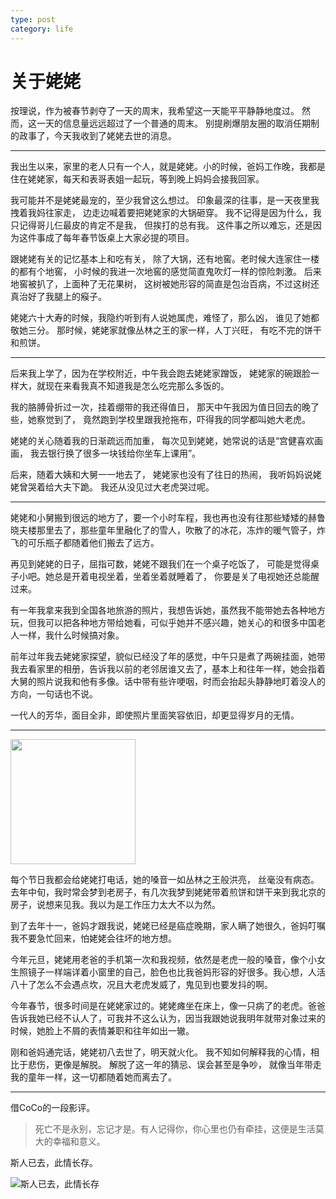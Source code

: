 ```yaml
---
type: post
category: life
---
```

# 关于姥姥

按理说，作为被春节剥夺了一天的周末，我希望这一天能平平静静地度过。
然而，这一天的信息量远远超过了一个普通的周末。
别提刷爆朋友圈的取消任期制的政事了，今天我收到了姥姥去世的消息。

---

我出生以来，家里的老人只有一个人，就是姥姥。小的时候，爸妈工作晚，我都是住在姥姥家，每天和表哥表姐一起玩，等到晚上妈妈会接我回家。

我可能并不是姥姥最宠的，至少我曾这么想过。
印象最深的往事，是一天夜里我拽着我妈往家走，
边走边喊着要把姥姥家的大锅砸穿。
我不记得是因为什么，我只记得哥儿仨最皮的肯定不是我，
但挨打的总有我。
这件事之所以难忘，还是因为这件事成了每年春节饭桌上大家必提的项目。

跟姥姥有关的记忆基本上和吃有关，
除了大锅，还有地窖。老时候大连家住一楼的都有个地窖，
小时候的我进一次地窖的感觉简直鬼吹灯一样的惊险刺激。
后来地窖被扒了，上面种了无花果树，
这树被她形容的简直是包治百病，不过这树还真治好了我腿上的瘊子。

姥姥六十大寿的时候，我隐约听到有人说她属虎，难怪了，那么凶，
谁见了她都敬她三分。
那时候，姥姥家就像丛林之王的家一样，人丁兴旺，
有吃不完的饼干和煎饼。

---

后来我上学了，因为在学校附近，中午我会跑去姥姥家蹭饭，
姥姥家的碗跟脸一样大，就现在来看我真不知道我是怎么吃完那么多饭的。

我的胳膊骨折过一次，挂着绷带的我还得值日，
那天中午我因为值日回去的晚了些，她察觉到了，
竟然跑到学校里跟我抢拖布，吓得我的同学都叫她大老虎。

姥姥的关心随着我的日渐疏远而加重，
每次见到姥姥，她常说的话是“宫健喜欢画画，
我去银行换了很多一块钱给你坐车上课用”。

后来，随着大姨和大舅一一地去了，
姥姥家也没有了往日的热闹，
我听妈妈说姥姥曾哭着给大夫下跪。
我还从没见过大老虎哭过呢。

---

姥姥和小舅搬到很远的地方了，要一个小时车程，我也再也没有往那些矮矮的赫鲁晓夫楼那里去了，那些童年里融化了的雪人，吹散了的冰花，冻炸的暖气管子，炸飞的可乐瓶子都随着他们搬去了远方。

再见到姥姥的日子，屈指可数，姥姥不跟我们在一个桌子吃饭了，
可能是觉得桌子小吧。她总是开着电视坐着，坐着坐着就睡着了，
你要是关了电视她还总能醒过来。

有一年我拿来我到全国各地旅游的照片，我想告诉她，虽然我不能带她去各种地方玩，但我可以把各种地方带给她看，可似乎她并不感兴趣，她关心的和很多中国老人一样，我什么时候搞对象。

前年过年我去姥姥家探望，貌似已经没了年的感觉，中午只是煮了两碗挂面，她带我去看家里的相册，告诉我以前的老邻居谁又去了，基本上和往年一样，她会指着大舅的照片说我和他有多像。话中带有些许哽咽，时而会抬起头静静地盯着没人的方向，一句话也不说。

一代人的芳华，面目全非，即使照片里面笑容依旧，却更显得岁月的无情。

---

<img src="http://ww1.sinaimg.cn/large/89d0a2e1ly1fot70eiqgoj20u01hct9u.jpg" height=200 style="display:inline-block;"/>

每个节日我都会给姥姥打电话，她的嗓音一如丛林之王般洪亮，
丝毫没有病态。去年中旬，我时常会梦到老房子，有几次我梦到姥姥带着煎饼和饼干来到我北京的房子，说想来见我。我以为是工作压力太大不以为然。

到了去年十一，爸妈才跟我说，姥姥已经是癌症晚期，家人瞒了她很久，爸妈叮嘱我不要急忙回来，怕姥姥会往坏的地方想。

今年元旦，姥姥用老爸的手机第一次和我视频，依然是老虎一般的嗓音，像个小女生照镜子一样端详着小窗里的自己，脸色也比我爸妈形容的好很多。我心想，人活八十了怎么不会遇点坎，况且大老虎发威了，鬼见到也要发抖的啊。

今年春节，很多时间是在姥姥家过的。姥姥瘫坐在床上，像一只病了的老虎。爸爸告诉我她已经不认人了，可我并不这么认为，因当我跟她说我明年就带对象过来的时候，她脸上不屑的表情兼职和往年如出一辙。

刚和爸妈通完话，姥姥初八去世了，明天就火化。
我不知如何解释我的心情，相比于悲伤，更像是解脱。
解脱了这一年的猜忌、误会甚至是争吵，
就像当年带走我的童年一样，这一切都随着她而离去了。

---

借CoCo的一段影评。

> 死亡不是永别，忘记才是。有人记得你，你心里也仍有牵挂，这便是生活莫大的幸福和意义。

斯人已去，此情长存。

![斯人已去，此情长存](http://ww1.sinaimg.cn/large/89d0a2e1ly1fot4xsuvysj20u00u0gn4.jpg)

